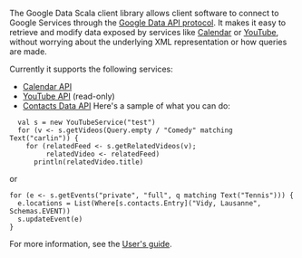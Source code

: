 The Google Data Scala client library allows client software to connect to Google Services through the [Google Data API protocol](http://code.google.com/apis/gdata/index.html). It makes it easy to retrieve and modify data exposed by services like [Calendar](http://code.google.com/apis/calendar/) or [YouTube](http://code.google.com/apis/youtube/overview.html), without worrying about the underlying XML representation or how queries are made.

Currently it supports the following services:

  * [Calendar API](http://code.google.com/apis/calendar/)
  * [YouTube API](http://code.google.com/apis/youtube/overview.html) (read-only)
  * [Contacts Data API](http://code.google.com/apis/contacts/)
Here's a sample of what you can do:

```
  val s = new YouTubeService("test")
  for (v <- s.getVideos(Query.empty / "Comedy" matching Text("carlin")) {
    for (relatedFeed <- s.getRelatedVideos(v);
         relatedVideo <- relatedFeed)
      println(relatedVideo.title)
```

or

```
for (e <- s.getEvents("private", "full", q matching Text("Tennis"))) {
  e.locations = List(Where[s.contacts.Entry]("Vidy, Lausanne", Schemas.EVENT))
  s.updateEvent(e)
}
```

For more information, see the [User's guide](UsersGuide.md).